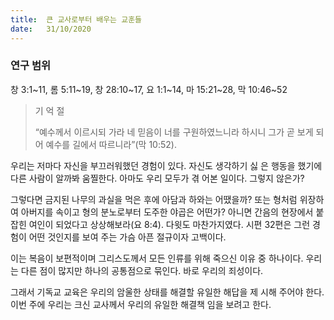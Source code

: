```yaml
---
title:  큰 교사로부터 배우는 교훈들
date:   31/10/2020
---
```


### 연구 범위
창 3:1~11, 롬 5:11~19, 창 28:10~17, 요 1:1~14, 마 15:21~28, 막 10:46~52

> <p> 기 억 절 </p>
> “예수께서 이르시되 가라 네 믿음이 너를 구원하였느니라 하시니 그가 곧 보게 되어 예수를 길에서 따르니라”(막 10:52).

우리는 저마다 자신을 부끄러워했던 경험이 있다. 자신도 생각하기 싫 은 행동을 했기에 다른 사람이 알까봐 움찔한다. 아마도 우리 모두가 겪 어본 일이다. 그렇지 않은가?

그렇다면 금지된 나무의 과실을 먹은 후에 아담과 하와는 어땠을까? 또는 형처럼 위장하여 아버지를 속이고 형의 분노로부터 도주한 야곱은 어떤가? 아니면 간음의 현장에서 붙잡힌 여인이 되었다고 상상해보라(요 8:4). 다윗도 마찬가지였다. 시편 32편은 그런 경험이 어떤 것인지를 보여 주는 가슴 아픈 절규이자 고백이다.

이는 복음이 보편적이며 그리스도께서 모든 인류를 위해 죽으신 이유 중 하나이다. 우리는 다른 점이 많지만 하나의 공통점으로 묶인다. 바로 우리의 죄성이다.

그래서 기독교 교육은 우리의 암울한 상태를 해결할 유일한 해답을 제 시해 주어야 한다. 이번 주에 우리는 크신 교사께서 우리의 유일한 해결책 임을 보려고 한다.